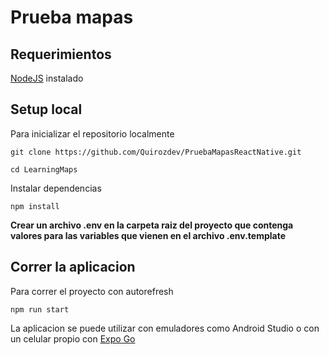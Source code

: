 # Prueba mapas

## Requerimientos

[NodeJS](https://nodejs.org/en) instalado

## Setup local

Para inicializar el repositorio localmente

```
git clone https://github.com/Quirozdev/PruebaMapasReactNative.git

cd LearningMaps
```

Instalar dependencias

```
npm install
```

**Crear un archivo .env en la carpeta raiz del proyecto que contenga valores para las variables que vienen en el archivo .env.template**

## Correr la aplicacion

Para correr el proyecto con autorefresh

```
npm run start
```

La aplicacion se puede utilizar con emuladores como Android Studio o con un celular propio con [Expo Go](https://docs.expo.dev/get-started/expo-go/)
